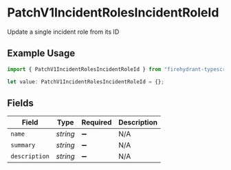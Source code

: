 # PatchV1IncidentRolesIncidentRoleId

Update a single incident role from its ID

## Example Usage

```typescript
import { PatchV1IncidentRolesIncidentRoleId } from "firehydrant-typescript-sdk/models/components";

let value: PatchV1IncidentRolesIncidentRoleId = {};
```

## Fields

| Field              | Type               | Required           | Description        |
| ------------------ | ------------------ | ------------------ | ------------------ |
| `name`             | *string*           | :heavy_minus_sign: | N/A                |
| `summary`          | *string*           | :heavy_minus_sign: | N/A                |
| `description`      | *string*           | :heavy_minus_sign: | N/A                |